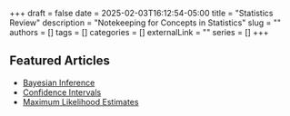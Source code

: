 +++ 
draft = false
date = 2025-02-03T16:12:54-05:00
title = "Statistics Review"
description = "Notekeeping for Concepts in Statistics"
slug = ""
authors = []
tags = []
categories = []
externalLink = ""
series = []
+++


## Featured Articles


- [Bayesian Inference](/posts/stats/general/bp)
- [Confidence Intervals](/posts/stats/general/ci)
- [Maximum Likelihood Estimates](/posts/stats/general/mle)

